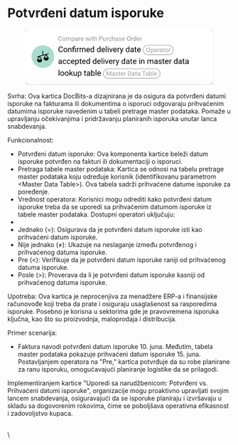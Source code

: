# Potvrđeni datum isporuke

<figure><img src="../../../.gitbook/assets/image.png" alt=""><figcaption></figcaption></figure>

Svrha: Ova kartica DocBits-a dizajnirana je da osigura da potvrđeni datumi isporuke na fakturama ili dokumentima o isporuci odgovaraju prihvaćenim datumima isporuke navedenim u tabeli pretrage master podataka. Pomaže u upravljanju očekivanjima i pridržavanju planiranih isporuka unutar lanca snabdevanja.

Funkcionalnost:

* Potvrđeni datum isporuke: Ova komponenta kartice beleži datum isporuke potvrđen na fakturi ili dokumentaciji o isporuci.
* Pretraga tabele master podataka: Kartica se odnosi na tabelu pretrage master podataka koju određuje korisnik (identifikovanu parametrom \<Master Data Table>). Ova tabela sadrži prihvaćene datume isporuke za poređenje.
* Vrednost operatora: Korisnici mogu odrediti kako potvrđeni datum isporuke treba da se uporedi sa prihvaćenim datumom isporuke iz tabele master podataka. Dostupni operatori uključuju:
*
* Jednako (=): Osigurava da je potvrđeni datum isporuke isti kao prihvaćeni datum isporuke.
* Nije jednako (≠): Ukazuje na neslaganje između potvrđenog i prihvaćenog datuma isporuke.
* Pre (<): Verifikuje da je potvrđeni datum isporuke raniji od prihvaćenog datuma isporuke.
* Posle (>): Proverava da li je potvrđeni datum isporuke kasniji od prihvaćenog datuma isporuke.

Upotreba: Ova kartica je neprocenjiva za menadžere ERP-a i finansijske računovođe koji treba da prate i osiguraju usaglašenost sa rasporedima isporuke. Posebno je korisna u sektorima gde je pravovremena isporuka ključna, kao što su proizvodnja, maloprodaja i distribucija.

Primer scenarija:

* Faktura navodi potvrđeni datum isporuke 10. juna. Međutim, tabela master podataka pokazuje prihvaćeni datum isporuke 15. juna. Postavljanjem operatora na "Pre," kartica potvrđuje da su robe planirane za ranu isporuku, omogućavajući planiranje logistike da se prilagodi.

Implementiranjem kartice "Uporedi sa narudžbenicom: Potvrđeni vs. Prihvaćeni datumi isporuke", organizacije mogu proaktivno upravljati svojim lancem snabdevanja, osiguravajući da se isporuke planiraju i izvršavaju u skladu sa dogovorenim rokovima, čime se poboljšava operativna efikasnost i zadovoljstvo kupaca.

\
\

